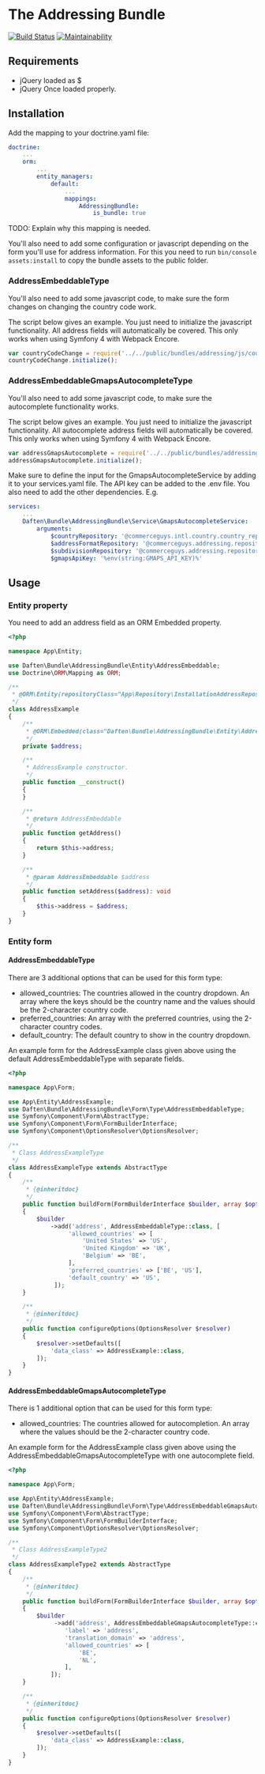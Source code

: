 # The Addressing Bundle

[![Build Status](https://travis-ci.org/daften/addressing-bundle.svg?branch=develop)](https://travis-ci.org/daften/addressing-bundle)
[![Maintainability](https://api.codeclimate.com/v1/badges/c8d0411c6ae51c1f1119/maintainability)](https://codeclimate.com/github/daften/addressing-bundle/maintainability)

## Requirements

* jQuery loaded as $
* jQuery Once loaded properly.

## Installation

Add the mapping to your doctrine.yaml file:

```yaml
doctrine:
    ...
    orm:
        ...
        entity_managers:
            default:
                ...
                mappings:
                    AddressingBundle:
                        is_bundle: true
```

TODO: Explain why this mapping is needed.

You'll also need to add some configuration or javascript depending on the form you'll use for address information. For
this you need to run `bin/console assets:install` to copy the bundle assets to the public folder.

### AddressEmbeddableType

You'll also need to add some javascript code, to make sure the form changes on
changing the country code work.

The script below gives an example. You just need to initialize the javascript functionality. All address fields will
automatically be covered. This only works when using Symfony 4 with Webpack Encore.

```javascript
var countryCodeChange = require('../../public/bundles/addressing/js/countryCodeChange');
countryCodeChange.initialize();
```

### AddressEmbeddableGmapsAutocompleteType

You'll also need to add some javascript code, to make sure the autocomplete functionality works.

The script below gives an example. You just need to initialize the javascript functionality. All autocomplete address
fields will automatically be covered. This only works when using Symfony 4 with Webpack Encore.

```javascript
var addressGmapsAutocomplete = require('../../public/bundles/addressing/js/addressGmapsAutocomplete');
addressGmapsAutocomplete.initialize();
```

Make sure to define the input for the GmapsAutocompleteService by adding it to your services.yaml file. The API key can
be added to the .env file. You also need to add the other dependencies. E.g.

```yaml
services:
    ...
    Daften\Bundle\AddressingBundle\Service\GmapsAutocompleteService:
        arguments:
            $countryRepository: '@commerceguys.intl.country.country_repository'
            $addressFormatRepository: '@commerceguys.addressing.repository.address_format_repository'
            $subdivisionRepository: '@commerceguys.addressing.repository.subdivision_repository'
            $gmapsApiKey: '%env(string:GMAPS_API_KEY)%'
```

## Usage

### Entity property

You need to add an address field as an ORM Embedded property.

```php
<?php

namespace App\Entity;

use Daften\Bundle\AddressingBundle\Entity\AddressEmbeddable;
use Doctrine\ORM\Mapping as ORM;

/**
 * @ORM\Entity(repositoryClass="App\Repository\InstallationAddressRepository")
 */
class AddressExample
{
    /**
     * @ORM\Embedded(class="Daften\Bundle\AddressingBundle\Entity\AddressEmbeddable")
     */
    private $address;

    /**
     * AddressExample constructor.
     */
    public function __construct()
    {
    }

    /**
     * @return AddressEmbeddable
     */
    public function getAddress()
    {
        return $this->address;
    }

    /**
     * @param AddressEmbeddable $address
     */
    public function setAddress($address): void
    {
        $this->address = $address;
    }
}
```

### Entity form

#### AddressEmbeddableType

There are 3 additional options that can be used for this form type:

* allowed_countries: The countries allowed in the country dropdown. An array where the keys should be the country name
  and the values should be the 2-character country code.
* preferred_countries: An array with the preferred countries, using the 2-character country codes.
* default_country: The default country to show in the country dropdown.

An example form for the AddressExample class given above using the default AddressEmbeddableType with separate fields.

```php
<?php

namespace App\Form;

use App\Entity\AddressExample;
use Daften\Bundle\AddressingBundle\Form\Type\AddressEmbeddableType;
use Symfony\Component\Form\AbstractType;
use Symfony\Component\Form\FormBuilderInterface;
use Symfony\Component\OptionsResolver\OptionsResolver;

/**
 * Class AddressExampleType
 */
class AddressExampleType extends AbstractType
{
    /**
     * {@inheritdoc}
     */
    public function buildForm(FormBuilderInterface $builder, array $options)
    {
        $builder
            ->add('address', AddressEmbeddableType::class, [
                 'allowed_countries' => [
                     'United States' => 'US',
                     'United Kingdom' => 'UK',
                     'Belgium' => 'BE',
                 ],
                 'preferred_countries' => ['BE', 'US'],
                 'default_country' => 'US',
             ]);
    }

    /**
     * {@inheritdoc}
     */
    public function configureOptions(OptionsResolver $resolver)
    {
        $resolver->setDefaults([
            'data_class' => AddressExample::class,
        ]);
    }
}
```

#### AddressEmbeddableGmapsAutocompleteType

There is 1 additional option that can be used for this form type:

* allowed_countries: The countries allowed for autocompletion. An array where the values should be the 2-character
  country code.

An example form for the AddressExample class given above using the AddressEmbeddableGmapsAutocompleteType with one
autocomplete field.

```php
<?php

namespace App\Form;

use App\Entity\AddressExample;
use Daften\Bundle\AddressingBundle\Form\Type\AddressEmbeddableGmapsAutocompleteType;
use Symfony\Component\Form\AbstractType;
use Symfony\Component\Form\FormBuilderInterface;
use Symfony\Component\OptionsResolver\OptionsResolver;

/**
 * Class AddressExampleType2
 */
class AddressExampleType2 extends AbstractType
{
    /**
     * {@inheritdoc}
     */
    public function buildForm(FormBuilderInterface $builder, array $options)
    {
        $builder
             ->add('address', AddressEmbeddableGmapsAutocompleteType::class, [
                'label' => 'address',
                'translation_domain' => 'address',
                'allowed_countries' => [
                    'BE',
                    'NL',
                ],
            ]);
    }

    /**
     * {@inheritdoc}
     */
    public function configureOptions(OptionsResolver $resolver)
    {
        $resolver->setDefaults([
            'data_class' => AddressExample::class,
        ]);
    }
}
```
